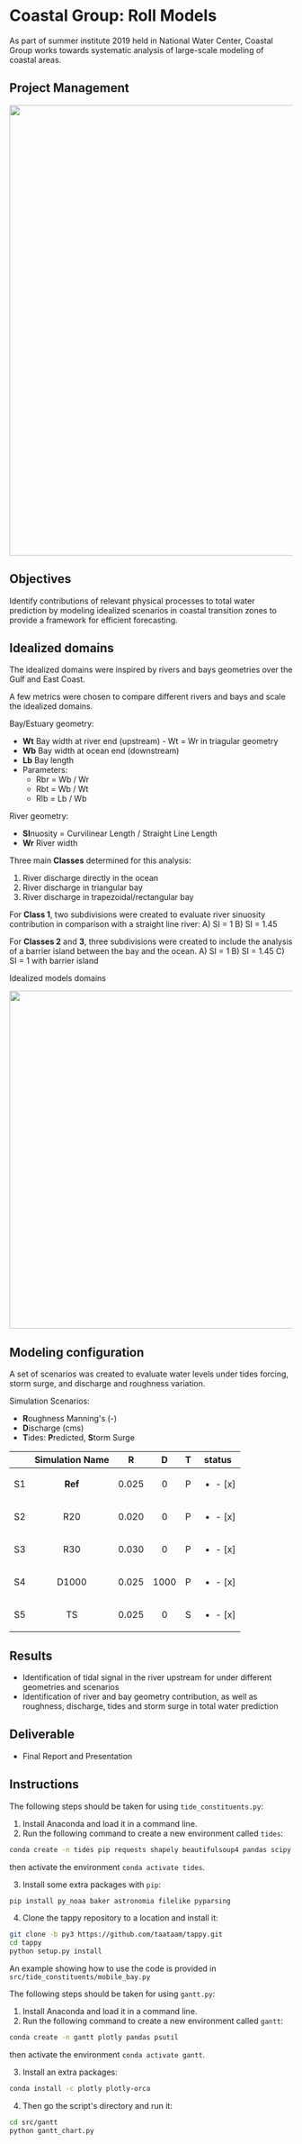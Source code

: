 # Coastal Group: Roll Models

As part of summer institute 2019 held in National Water Center, Coastal Group works towards systematic analysis of large-scale modeling of coastal areas.

## Project Management
<img src="https://github.com/taataam/SI_2019_Coastal/blob/master/src/gantt/Gantt.png" width="800">

## Objectives

Identify contributions of relevant physical processes to total water prediction by modeling idealized scenarios in coastal transition zones to provide a framework for efficient forecasting.

## Idealized domains

The idealized domains were inspired by rivers and bays geometries over the Gulf and East Coast.

 A few metrics were chosen to compare different rivers and bays and scale the idealized domains.
 
  Bay/Estuary geometry:
- **Wt** Bay width at river end (upstream) - Wt = Wr in triagular geometry
- **Wb** Bay width at ocean end (downstream)
- **Lb** Bay length 
- Parameters:
  * Rbr = Wb / Wr
  * Rbt = Wb / Wt
  * Rlb = Lb / Wb
   
 River geometry:
- **SI**nuosity = Curvilinear Length / Straight Line Length 
- **Wr** River width

Three main **Classes** determined for this analysis:
  1) River discharge directly in the ocean
  2) River discharge in triangular bay
  3) River discharge in trapezoidal/rectangular bay
  
For **Class 1**, two subdivisions were created to evaluate river sinuosity contribution in comparison with a straight line river:
  A) SI = 1
  B) SI = 1.45

For **Classes 2** and **3**, three subdivisions were created to include the analysis of a barrier island between the bay and the ocean.
  A) SI = 1
  B) SI = 1.45
  C) SI = 1 with barrier island

Idealized models domains

<img src="https://github.com/taataam/SI_2019_Coastal/blob/master/src/Fig_Domains.png" width="600">

## Modeling configuration

A set of scenarios was created to evaluate water levels under tides forcing, storm surge, and discharge and roughness variation.

Simulation Scenarios:
- **R**oughness Manning's (-)
- **D**ischarge (cms)
- **T**ides: **P**redicted, **S**torm Surge

|      | Simulation Name |   R   |   D  |    T    |            status            |
|:----:|:---------------:|:-----:|:----:|:-------:|:----------------------------:|
|  S1  |     **Ref**     | 0.025 |    0 |    P    |   <ul><li>- [x] </li></ul>   |
|  S2  |       R20       | 0.020 |    0 |    P    |   <ul><li>- [x] </li></ul>   |
|  S3  |       R30       | 0.030 |    0 |    P    |   <ul><li>- [x] </li></ul>   |
|  S4  |      D1000      | 0.025 | 1000 |    P    |   <ul><li>- [x] </li></ul>   |
|  S5  |        TS       | 0.025 |    0 |    S    |   <ul><li>- [x] </li></ul>   |

## Results

- Identification of tidal signal in the river upstream for under different geometries and scenarios
- Identification of river and bay geometry contribution, as well as roughness, discharge, tides and storm surge in total water prediction

## Deliverable

- Final Report and Presentation

## Instructions
The following steps should be taken for using `tide_constituents.py`:
1. Install Anaconda and load it in a command line.
2. Run the following command to create a new environment called `tides`:
```bash
conda create -n tides pip requests shapely beautifulsoup4 pandas scipy
```
then activate the environment ```conda activate tides```.

3. Install some extra packages with `pip`:
```bash
pip install py_noaa baker astronomia filelike pyparsing
```
4. Clone the tappy repository to a location and install it:
```bash
git clone -b py3 https://github.com/taataam/tappy.git
cd tappy
python setup.py install
```

An example showing how to use the code is provided in `src/tide_constituents/mobile_bay.py`

The following steps should be taken for using `gantt.py`:
1. Install Anaconda and load it in a command line.
2. Run the following command to create a new environment called `gantt`:
```bash
conda create -n gantt plotly pandas psutil
```
then activate the environment ```conda activate gantt```.

3. Install an extra packages:
```bash
conda install -c plotly plotly-orca
``` 
4. Then go the script's directory and run it:
```bash
cd src/gantt
python gantt_chart.py
```
